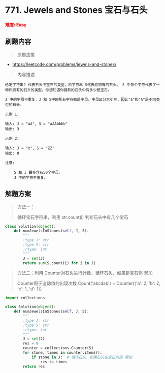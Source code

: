 # 771. Jewels and Stones 宝石与石头

**<font color=red>难度: Easy</font>**

## 刷题内容

> 原题连接

* https://leetcode.com/problems/jewels-and-stones/

> 内容描述

```
给定字符串J 代表石头中宝石的类型，和字符串 S代表你拥有的石头。 S 中每个字符代表了一种你拥有的石头的类型，你想知道你拥有的石头中有多少是宝石。

J 中的字母不重复，J 和 S中的所有字符都是字母。字母区分大小写，因此"a"和"A"是不同类型的石头。

示例 1:

输入: J = "aA", S = "aAAbbbb"
输出: 3

示例 2:

输入: J = "z", S = "ZZ"
输出: 0

注意:

    S 和 J 最多含有50个字母。
    J 中的字符不重复。
```

## 解题方案

> 方法一：
>
> 循环宝石字符串，利用 str.count(i) 判断石头中有几个宝石

```python
class Solution(object):
    def numJewelsInStones(self, J, S):
        """
        :type J: str
        :type S: str
        :rtype: int
        """
        J = set(J)
        return sum(S.count(i) for i in J)
```



> 方法二：利用 Counter对石头进行计数，循环石头，如果是宝石则 累加
>
> Counter用于追踪值的出现次数   Count('abcdab')   =  Counter({'a': 2, 'b': 2, 'c': 1, 'd': 1})

```python
import collections

class Solution(object):
    def numJewelsInStones(self, J, S):
        """
        :type J: str
        :type S: str
        :rtype: int
        """
        J = set(J)
        res = 0
        counter = collections.Counter(S)
        for stone, times in counter.items():
            if stone in J:  # 循环石头，如果石头在宝石内则 累加
                res += times
        return res
```
